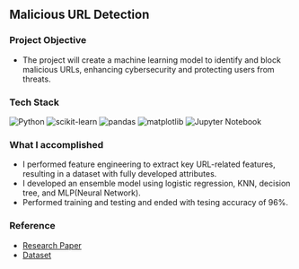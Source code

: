 ## Malicious URL Detection 

### Project Objective

+ The project will create a machine learning model to identify and block malicious URLs, enhancing cybersecurity and protecting users from threats.
  
### Tech Stack

![Python](https://img.shields.io/badge/python-3670A0?style=for-the-badge&logo=python&logoColor=ffdd54) 
![scikit-learn](https://img.shields.io/badge/scikit--learn-ffffff?style=for-the-badge&logo=scikit-learn&logoColor=F7931E)
![pandas](https://img.shields.io/badge/pandas-150458?style=for-the-badge&logo=pandas&logoColor=white)
![matplotlib](https://img.shields.io/badge/matplotlib-11557c?style=for-the-badge&logo=matplotlib&logoColor=ffffff)
![Jupyter Notebook](https://img.shields.io/badge/Jupyter%20Notebook-F37626?style=for-the-badge&logo=Jupyter&logoColor=ffffff)

### What I accomplished 

+ I performed feature engineering to extract key URL-related features, resulting in a dataset with fully developed attributes.
+ I developed an ensemble model using logistic regression, KNN, decision tree, and MLP(Neural Network).
+ Performed training and testing and ended with tesing accuracy of 96%.

### Reference
+ [Research Paper](https://link.springer.com/chapter/10.1007/978-981-10-8536-9_44)
+ [Dataset](https://www.kaggle.com/datasets/sid321axn/malicious-urls-dataset)
